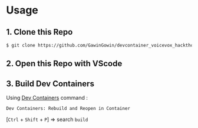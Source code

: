 # Usage

## 1. Clone this Repo
~~~sh
$ git clone https://github.com/GawinGowin/devcontainer_voicevox_hackthon
~~~

## 2. Open this Repo with VScode



## 3. Build Dev Containers

Using [Dev Containers](https://marketplace.visualstudio.com/items?itemName=ms-vscode-remote.remote-containers) command : 
~~~
Dev Containers: Rebuild and Reopen in Container
~~~

[`Ctrl` + `Shift` + `P`] => search `build`